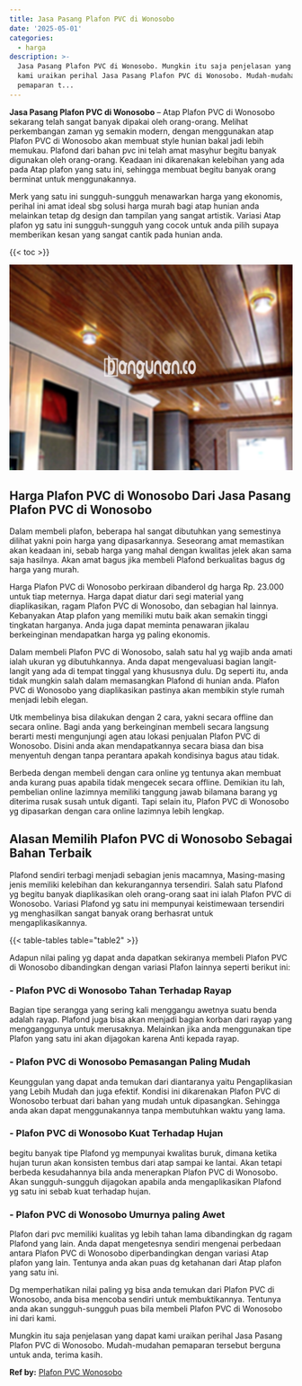 ```yaml
---
title: Jasa Pasang Plafon PVC di Wonosobo
date: '2025-05-01'
categories:
  - harga
description: >-
  Jasa Pasang Plafon PVC di Wonosobo. Mungkin itu saja penjelasan yang dapat
  kami uraikan perihal Jasa Pasang Plafon PVC di Wonosobo. Mudah-mudahan
  pemaparan t...
---
```


**Jasa Pasang Plafon PVC di Wonosobo** – Atap Plafon PVC di Wonosobo sekarang telah sangat banyak dipakai oleh orang-orang. Melihat perkembangan zaman yg semakin modern, dengan menggunakan atap Plafon PVC di Wonosobo akan membuat style hunian bakal jadi lebih memukau. Plafond dari bahan pvc ini telah amat masyhur begitu banyak digunakan oleh orang-orang. Keadaan ini dikarenakan kelebihan yang ada pada Atap plafon yang satu ini, sehingga membuat begitu banyak orang berminat untuk menggunakannya.

Merk yang satu ini sungguh-sungguh menawarkan harga yang ekonomis, perihal ini amat ideal sbg solusi harga murah bagi atap hunian anda melainkan tetap dg design dan tampilan yang sangat artistik. Variasi Atap plafon yg satu ini sungguh-sungguh yang cocok untuk anda pilih supaya memberikan kesan yang sangat cantik pada hunian anda.

{{< toc >}}

![Jasa Pasang Plafon PVC di Wonosobo](/images/flafond-pvc-murah18.png)

## Harga Plafon PVC di Wonosobo Dari Jasa Pasang Plafon PVC di Wonosobo

Dalam membeli plafon, beberapa hal sangat dibutuhkan yang semestinya dilihat yakni poin harga yang dipasarkannya. Seseorang amat memastikan akan keadaan ini, sebab harga yang mahal dengan kwalitas jelek akan sama saja hasilnya. Akan amat bagus jika membeli Plafond berkualitas bagus dg harga yang murah.

Harga Plafon PVC di Wonosobo perkiraan dibanderol dg harga Rp. 23.000 untuk tiap meternya. Harga dapat diatur dari segi material yang diaplikasikan, ragam Plafon PVC di Wonosobo, dan sebagian hal lainnya. Kebanyakan Atap plafon yang memiliki mutu baik akan semakin tinggi tingkatan harganya. Anda juga dapat meminta penawaran jikalau berkeinginan mendapatkan harga yg paling ekonomis.

Dalam membeli Plafon PVC di Wonosobo, salah satu hal yg wajib anda amati ialah ukuran yg dibutuhkannya. Anda dapat mengevaluasi bagian langit-langit yang ada di tempat tinggal yang khususnya dulu. Dg seperti itu, anda tidak mungkin salah dalam memasangkan Plafond di hunian anda. Plafon PVC di Wonosobo yang diaplikasikan pastinya akan membikin style rumah menjadi lebih elegan.

Utk membelinya bisa dilakukan dengan 2 cara, yakni secara offline dan secara online. Bagi anda yang berkeinginan membeli secara langsung berarti mesti mengunjungi agen atau lokasi penjualan Plafon PVC di Wonosobo. Disini anda akan mendapatkannya secara biasa dan bisa menyentuh dengan tanpa perantara apakah kondisinya bagus atau tidak.

Berbeda dengan membeli dengan cara online yg tentunya akan membuat anda kurang puas apabila tidak mengecek secara offline. Demikian itu lah, pembelian online lazimnya memiliki tanggung jawab bilamana barang yg diterima rusak susah untuk diganti. Tapi selain itu, Plafon PVC di Wonosobo yg dipasarkan dengan cara online lazimnya lebih lengkap.

## Alasan Memilih Plafon PVC di Wonosobo Sebagai Bahan Terbaik

Plafond sendiri terbagi menjadi sebagian jenis macamnya, Masing-masing jenis memiliki kelebihan dan kekurangannya tersendiri. Salah satu Plafond yg begitu banyak diaplikasikan oleh orang-orang saat ini ialah Plafon PVC di Wonosobo. Variasi Plafond yg satu ini mempunyai keistimewaan tersendiri yg menghasilkan sangat banyak orang berhasrat untuk mengaplikasikannya.

{{< table-tables table="table2" >}}

Adapun nilai paling yg dapat anda dapatkan sekiranya membeli Plafon PVC di Wonosobo dibandingkan dengan variasi Plafon lainnya seperti berikut ini:

### \- Plafon PVC di Wonosobo Tahan Terhadap Rayap

Bagian tipe serangga yang sering kali menggangu awetnya suatu benda adalah rayap. Plafond juga bisa akan menjadi bagian korban dari rayap yang mengganggunya untuk merusaknya. Melainkan jika anda menggunakan tipe Plafon yang satu ini akan dijagokan karena Anti kepada rayap.

### \- Plafon PVC di Wonosobo Pemasangan Paling Mudah

Keunggulan yang dapat anda temukan dari diantaranya yaitu Pengaplikasian yang Lebih Mudah dan juga efektif. Kondisi ini dikarenakan Plafon PVC di Wonosobo terbuat dari bahan yang mudah untuk dipasangkan. Sehingga anda akan dapat menggunakannya tanpa membutuhkan waktu yang lama.

### \- Plafon PVC di Wonosobo Kuat Terhadap Hujan

begitu banyak tipe Plafond yg mempunyai kwalitas buruk, dimana ketika hujan turun akan konsisten tembus dari atap sampai ke lantai. Akan tetapi berbeda kesudahannya bila anda menerapkan Plafon PVC di Wonosobo. Akan sungguh-sungguh dijagokan apabila anda mengaplikasikan Plafond yg satu ini sebab kuat terhadap hujan.

### \- Plafon PVC di Wonosobo Umurnya paling Awet

Plafon dari pvc memiliki kualitas yg lebih tahan lama dibandingkan dg ragam Plafond yang lain. Anda dapat mengetesnya sendiri mengenai perbedaan antara Plafon PVC di Wonosobo diperbandingkan dengan variasi Atap plafon yang lain. Tentunya anda akan puas dg ketahanan dari Atap plafon yang satu ini.

Dg memperhatikan nilai paling yg bisa anda temukan dari Plafon PVC di Wonosobo, anda bisa mencoba sendiri untuk membuktikannya. Tentunya anda akan sungguh-sungguh puas bila membeli Plafon PVC di Wonosobo ini dari kami.

Mungkin itu saja penjelasan yang dapat kami uraikan perihal Jasa Pasang Plafon PVC di Wonosobo. Mudah-mudahan pemaparan tersebut berguna untuk anda, terima kasih.

**Ref by:** [Plafon PVC Wonosobo](https://id.wikipedia.org/wiki/Plafon)
